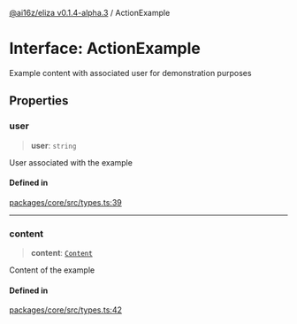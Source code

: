 [@ai16z/eliza v0.1.4-alpha.3](../index.md) / ActionExample

# Interface: ActionExample

Example content with associated user for demonstration purposes

## Properties

### user

> **user**: `string`

User associated with the example

#### Defined in

[packages/core/src/types.ts:39](https://github.com/caevilization/cvl-cuckoo-eliza/blob/main/packages/core/src/types.ts#L39)

***

### content

> **content**: [`Content`](Content.md)

Content of the example

#### Defined in

[packages/core/src/types.ts:42](https://github.com/caevilization/cvl-cuckoo-eliza/blob/main/packages/core/src/types.ts#L42)
